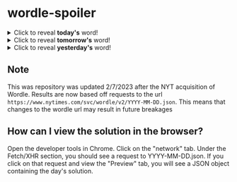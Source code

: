 # wordle-spoiler

<details>
  <summary>Click to reveal <b>today's</b> word!</summary>
  <br>
  <b> think </b>
</details>

<details>
  <summary>Click to reveal <b>tomorrow's</b> word!</summary>
  <br>
  <b> queue </b>
</details>

<details>
  <summary>Click to reveal <b>yesterday's</b> word!</summary>
  <br>
  <b> tardy </b>
</details>

## Note
This was repository was updated 2/7/2023 after the NYT acquisition of Wordle. Results are now based off requests to the url `https://www.nytimes.com/svc/wordle/v2/YYYY-MM-DD.json`. This means that changes to the wordle url may result in future breakages

## How can I view the solution in the browser?
Open the developer tools in Chrome. Click on the "network" tab. Under the Fetch/XHR section, you should see a request to YYYY-MM-DD.json. If you click on that request and view the "Preview" tab, you will see a JSON object containing the day's solution.